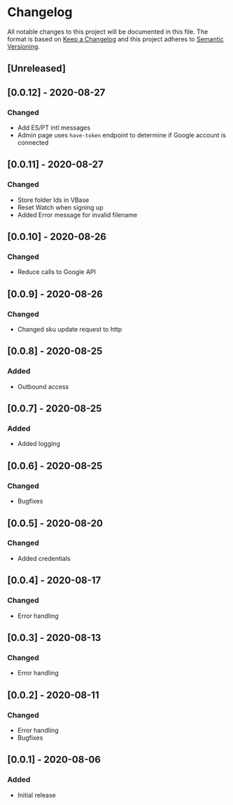 # Changelog

All notable changes to this project will be documented in this file.
The format is based on [Keep a Changelog](http://keepachangelog.com/en/1.0.0/)
and this project adheres to [Semantic Versioning](http://semver.org/spec/v2.0.0.html).

## [Unreleased]

## [0.0.12] - 2020-08-27

### Changed

- Add ES/PT intl messages
- Admin page uses `have-token` endpoint to determine if Google account is connected

## [0.0.11] - 2020-08-27

### Changed

- Store folder Ids in VBase
- Reset Watch when signing up
- Added Error message for invalid filename

## [0.0.10] - 2020-08-26

### Changed

- Reduce calls to Google API

## [0.0.9] - 2020-08-26

### Changed

- Changed sku update request to http

## [0.0.8] - 2020-08-25

### Added

- Outbound access

## [0.0.7] - 2020-08-25

### Added

- Added logging

## [0.0.6] - 2020-08-25

### Changed

- Bugfixes

## [0.0.5] - 2020-08-20

### Changed

- Added credentials

## [0.0.4] - 2020-08-17

### Changed

- Error handling

## [0.0.3] - 2020-08-13

### Changed

- Error handling

## [0.0.2] - 2020-08-11

### Changed

- Error handling
- Bugfixes

## [0.0.1] - 2020-08-06

### Added

- Initial release
